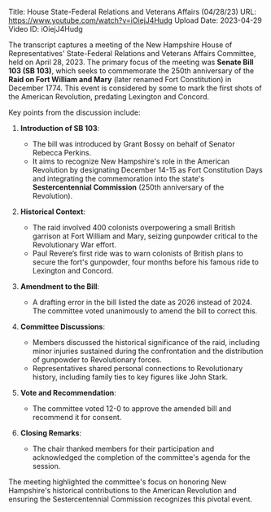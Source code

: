 Title: House State-Federal Relations and Veterans Affairs (04/28/23)
URL: https://www.youtube.com/watch?v=iOiejJ4Hudg
Upload Date: 2023-04-29
Video ID: iOiejJ4Hudg

The transcript captures a meeting of the New Hampshire House of Representatives' State-Federal Relations and Veterans Affairs Committee, held on April 28, 2023. The primary focus of the meeting was **Senate Bill 103 (SB 103)**, which seeks to commemorate the 250th anniversary of the **Raid on Fort William and Mary** (later renamed Fort Constitution) in December 1774. This event is considered by some to mark the first shots of the American Revolution, predating Lexington and Concord.

Key points from the discussion include:

1. **Introduction of SB 103**:  
   - The bill was introduced by Grant Bossy on behalf of Senator Rebecca Perkins.  
   - It aims to recognize New Hampshire's role in the American Revolution by designating December 14-15 as Fort Constitution Days and integrating the commemoration into the state's **Sestercentennial Commission** (250th anniversary of the Revolution).  

2. **Historical Context**:  
   - The raid involved 400 colonists overpowering a small British garrison at Fort William and Mary, seizing gunpowder critical to the Revolutionary War effort.  
   - Paul Revere’s first ride was to warn colonists of British plans to secure the fort's gunpowder, four months before his famous ride to Lexington and Concord.  

3. **Amendment to the Bill**:  
   - A drafting error in the bill listed the date as 2026 instead of 2024. The committee voted unanimously to amend the bill to correct this.  

4. **Committee Discussions**:  
   - Members discussed the historical significance of the raid, including minor injuries sustained during the confrontation and the distribution of gunpowder to Revolutionary forces.  
   - Representatives shared personal connections to Revolutionary history, including family ties to key figures like John Stark.  

5. **Vote and Recommendation**:  
   - The committee voted 12-0 to approve the amended bill and recommend it for consent.  

6. **Closing Remarks**:  
   - The chair thanked members for their participation and acknowledged the completion of the committee's agenda for the session.  

The meeting highlighted the committee's focus on honoring New Hampshire's historical contributions to the American Revolution and ensuring the Sestercentennial Commission recognizes this pivotal event.